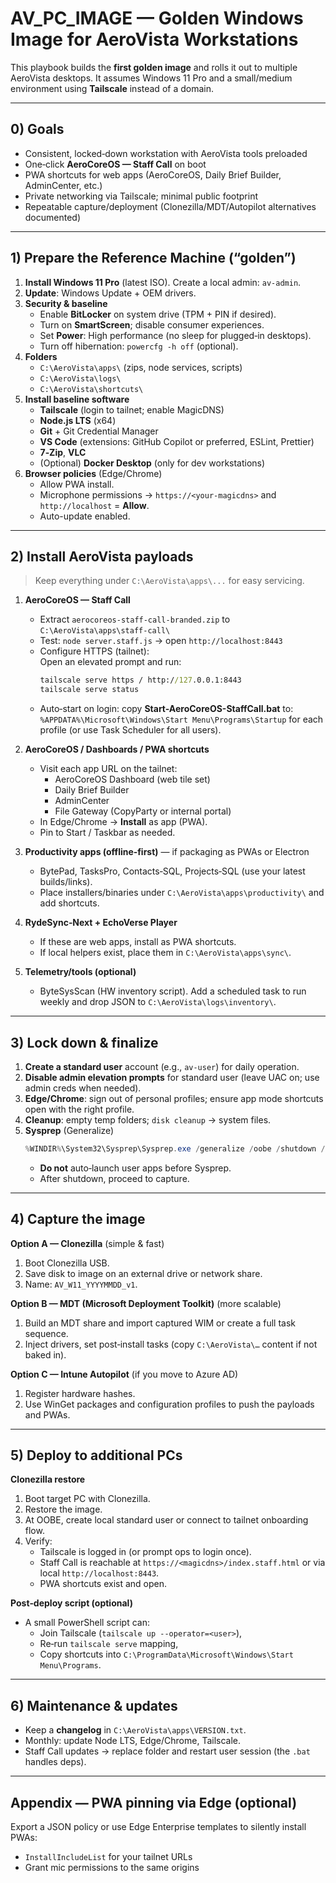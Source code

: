 # AV_PC_IMAGE — Golden Windows Image for AeroVista Workstations

This playbook builds the **first golden image** and rolls it out to multiple AeroVista desktops. It assumes Windows 11 Pro and a small/medium environment using **Tailscale** instead of a domain.

---

## 0) Goals

- Consistent, locked‑down workstation with AeroVista tools preloaded
- One‑click **AeroCoreOS — Staff Call** on boot
- PWA shortcuts for web apps (AeroCoreOS, Daily Brief Builder, AdminCenter, etc.)
- Private networking via Tailscale; minimal public footprint
- Repeatable capture/deployment (Clonezilla/MDT/Autopilot alternatives documented)

---

## 1) Prepare the Reference Machine (“golden”)

1. **Install Windows 11 Pro** (latest ISO). Create a local admin: `av-admin`.
2. **Update**: Windows Update + OEM drivers.
3. **Security & baseline**
   - Enable **BitLocker** on system drive (TPM + PIN if desired).
   - Turn on **SmartScreen**; disable consumer experiences.
   - Set **Power**: High performance (no sleep for plugged‑in desktops).
   - Turn off hibernation: `powercfg -h off` (optional).
4. **Folders**
   - `C:\AeroVista\apps\` (zips, node services, scripts)
   - `C:\AeroVista\logs\`
   - `C:\AeroVista\shortcuts\`
5. **Install baseline software**
   - **Tailscale** (login to tailnet; enable MagicDNS)
   - **Node.js LTS** (x64)
   - **Git** + Git Credential Manager
   - **VS Code** (extensions: GitHub Copilot or preferred, ESLint, Prettier)
   - **7‑Zip**, **VLC**
   - (Optional) **Docker Desktop** (only for dev workstations)
6. **Browser policies** (Edge/Chrome)
   - Allow PWA install.
   - Microphone permissions → `https://<your-magicdns>` and `http://localhost` = **Allow**.
   - Auto-update enabled.

---

## 2) Install AeroVista payloads

> Keep everything under `C:\AeroVista\apps\...` for easy servicing.

1. **AeroCoreOS — Staff Call**
   - Extract `aerocoreos-staff-call-branded.zip` to `C:\AeroVista\apps\staff-call\`
   - Test: `node server.staff.js` → open `http://localhost:8443`  
   - Configure HTTPS (tailnet):  
     Open an elevated prompt and run:
     ```bat
     tailscale serve https / http://127.0.0.1:8443
     tailscale serve status
     ```
   - Auto‑start on login: copy **Start-AeroCoreOS-StaffCall.bat** to:
     `%APPDATA%\Microsoft\Windows\Start Menu\Programs\Startup` for each profile (or use Task Scheduler for all users).

2. **AeroCoreOS / Dashboards / PWA shortcuts**
   - Visit each app URL on the tailnet:  
     - AeroCoreOS Dashboard (web tile set)  
     - Daily Brief Builder  
     - AdminCenter  
     - File Gateway (CopyParty or internal portal)  
   - In Edge/Chrome → **Install** as app (PWA).  
   - Pin to Start / Taskbar as needed.

3. **Productivity apps (offline‑first)** — if packaging as PWAs or Electron
   - BytePad, TasksPro, Contacts‑SQL, Projects‑SQL (use your latest builds/links).
   - Place installers/binaries under `C:\AeroVista\apps\productivity\` and add shortcuts.

4. **RydeSync‑Next + EchoVerse Player**
   - If these are web apps, install as PWA shortcuts.
   - If local helpers exist, place them in `C:\AeroVista\apps\sync\`.

5. **Telemetry/tools (optional)**
   - ByteSysScan (HW inventory script). Add a scheduled task to run weekly and drop JSON to `C:\AeroVista\logs\inventory\`.

---

## 3) Lock down & finalize

1. **Create a standard user** account (e.g., `av-user`) for daily operation.
2. **Disable admin elevation prompts** for standard user (leave UAC on; use admin creds when needed).
3. **Edge/Chrome**: sign out of personal profiles; ensure app mode shortcuts open with the right profile.
4. **Cleanup**: empty temp folders; `disk cleanup` → system files.
5. **Sysprep** (Generalize)
   ```powershell
   %WINDIR%\System32\Sysprep\Sysprep.exe /generalize /oobe /shutdown /mode:vm
   ```
   - **Do not** auto‑launch user apps before Sysprep.
   - After shutdown, proceed to capture.

---

## 4) Capture the image

**Option A — Clonezilla** (simple & fast)
1. Boot Clonezilla USB.
2. Save disk to image on an external drive or network share.
3. Name: `AV_W11_YYYYMMDD_v1`.

**Option B — MDT (Microsoft Deployment Toolkit)** (more scalable)
1. Build an MDT share and import captured WIM or create a full task sequence.
2. Inject drivers, set post‑install tasks (copy `C:\AeroVista\…` content if not baked in).

**Option C — Intune Autopilot** (if you move to Azure AD)
1. Register hardware hashes.
2. Use WinGet packages and configuration profiles to push the payloads and PWAs.

---

## 5) Deploy to additional PCs

**Clonezilla restore**
1. Boot target PC with Clonezilla.
2. Restore the image.
3. At OOBE, create local standard user or connect to tailnet onboarding flow.
4. Verify:
   - Tailscale is logged in (or prompt ops to login once).
   - Staff Call is reachable at `https://<magicdns>/index.staff.html` or via local `http://localhost:8443`.
   - PWA shortcuts exist and open.

**Post‑deploy script (optional)**
- A small PowerShell script can:
  - Join Tailscale (`tailscale up --operator=<user>`),  
  - Re‑run `tailscale serve` mapping,  
  - Copy shortcuts into `C:\ProgramData\Microsoft\Windows\Start Menu\Programs`.

---

## 6) Maintenance & updates

- Keep a **changelog** in `C:\AeroVista\apps\VERSION.txt`.
- Monthly: update Node LTS, Edge/Chrome, Tailscale.
- Staff Call updates → replace folder and restart user session (the `.bat` handles deps).

---

## Appendix — PWA pinning via Edge (optional)

Export a JSON policy or use Edge Enterprise templates to silently install PWAs:
- `InstallIncludeList` for your tailnet URLs
- Grant mic permissions to the same origins